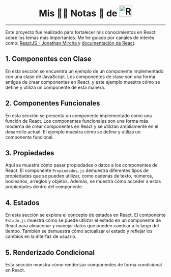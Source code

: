 
 <h1 style="text-align: center;">Mis ✍🏼 Notas  📕 de <img src="https://media0.giphy.com/media/eNAsjO55tPbgaor7ma/giphy.gif?cid=ecf05e47c551mj9h03iovjnboh9udxjst24uje2i01aumub0&ep=v1_stickers_search&rid=giphy.gif&ct=s" title="REACT" alt="REACT" width="40" height="35"/></h1>
  <hr>
  <p>Este proyecto fue realizado para fortalecer mis conocimientos en React sobre los temas más importantes. Me he guiado por canales de interés como: 
  <a href="https://www.youtube.com/playlist?list=PLvq-jIkSeTUZ5XcUw8fJPTBKEHEKPMTKk" target="_blank" rel="noopener noreferrer"> ReactJS - Jonathan Mircha </a> y 
  <a href="https://es.react.dev/" target="_blank" rel="noopener noreferrer"> documentación de React</a>.</p>

  <h2>1. Componentes con Clase</h2>
  <p>En esta sección se encuentra un ejemplo de un componente implementado con una clase de JavaScript. Los componentes de clase son una forma antigua de crear componentes en React, y este ejemplo muestra cómo se define y utiliza un componente de esta manera.</p>

  <h2>2. Componentes Funcionales</h2>
  <p>En esta sección se presenta un componente implementado como una función de React. Los componentes funcionales son una forma más moderna de crear componentes en React y se utilizan ampliamente en el desarrollo actual. El ejemplo muestra cómo se define y utiliza un componente funcional.</p>

  <h2>3. Propiedades</h2>
  <p>Aquí se muestra cómo pasar propiedades o datos a los componentes de React. El componente <code>Propiedades.js</code> demuestra diferentes tipos de propiedades que se pueden utilizar, como cadenas de texto, números, booleanos, arreglos y objetos. Además, se muestra cómo acceder a estas propiedades dentro del componente.</p>

  <h2>4. Estados</h2>
  <p>En esta sección se explora el concepto de estados en React. El componente <code>Estado.js</code> muestra cómo se puede utilizar el estado en un componente de React para almacenar y manejar datos que pueden cambiar a lo largo del tiempo. También se demuestra cómo actualizar el estado y reflejar los cambios en la interfaz de usuario.</p>

  <h2>5. Renderizado Condicional</h2>
  <p>Esta sección muestra cómo renderizar componentes de forma condicional en React.
